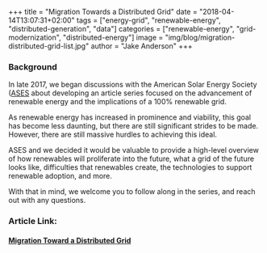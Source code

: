+++
title = "Migration Towards a Distributed Grid"
date = "2018-04-14T13:07:31+02:00"
tags = ["energy-grid", "renewable-energy", "distributed-generation", "data"]
categories = ["renewable-energy", "grid-modernization", "distributed-energy"]
image = "img/blog/migration-distributed-grid-list.jpg"
author = "Jake Anderson"
+++

### Background

In late 2017, we began discussions with the American Solar Energy Society ([ASES](https://www.ases.org/) about developing an article series focused on the advancement of renewable energy and the implications of a 100% renewable grid.

As renewable energy has increased in prominence and viability, this goal has become less daunting, but there are still significant strides to be made. However, there are still massive hurdles to achieving this ideal.

ASES and we decided it would be valuable to provide a high-level overview of how renewables will proliferate into the future, what a grid of the future looks like, difficulties that renewables create, the technologies to support renewable adoption, and more. 

With that in mind, we welcome you to follow along in the series, and reach out with any questions.

### Article Link:

#### [Migration Toward a Distributed Grid](https://www.ases.org/migration-toward-a-distributed-grid/)

